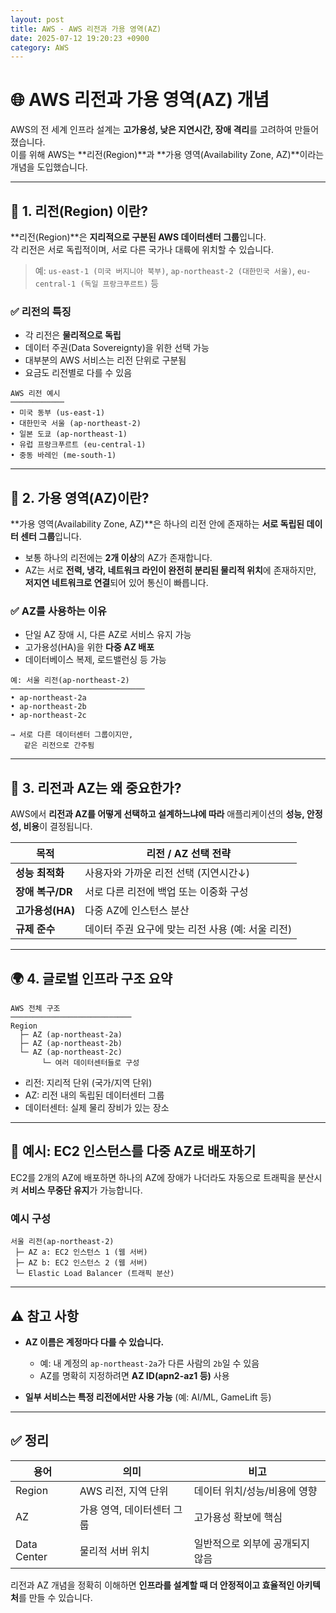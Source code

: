 ```yaml
---
layout: post
title: AWS - AWS 리전과 가용 영역(AZ)
date: 2025-07-12 19:20:23 +0900
category: AWS
---
```

# 🌐 AWS 리전과 가용 영역(AZ) 개념

AWS의 전 세계 인프라 설계는 **고가용성, 낮은 지연시간, 장애 격리**를 고려하여 만들어졌습니다.  
이를 위해 AWS는 **리전(Region)**과 **가용 영역(Availability Zone, AZ)**이라는 개념을 도입했습니다.

---

## 📍 1. 리전(Region) 이란?

**리전(Region)**은 **지리적으로 구분된 AWS 데이터센터 그룹**입니다.  
각 리전은 서로 독립적이며, 서로 다른 국가나 대륙에 위치할 수 있습니다.

> 예: `us-east-1 (미국 버지니아 북부)`, `ap-northeast-2 (대한민국 서울)`, `eu-central-1 (독일 프랑크푸르트)` 등

### ✅ 리전의 특징
- 각 리전은 **물리적으로 독립**
- 데이터 주권(Data Sovereignty)을 위한 선택 가능
- 대부분의 AWS 서비스는 리전 단위로 구분됨
- 요금도 리전별로 다를 수 있음

```text
AWS 리전 예시
────────────
• 미국 동부 (us-east-1)
• 대한민국 서울 (ap-northeast-2)
• 일본 도쿄 (ap-northeast-1)
• 유럽 프랑크푸르트 (eu-central-1)
• 중동 바레인 (me-south-1)
```

---

## 🏢 2. 가용 영역(AZ)이란?

**가용 영역(Availability Zone, AZ)**은 하나의 리전 안에 존재하는 **서로 독립된 데이터 센터 그룹**입니다.

- 보통 하나의 리전에는 **2개 이상**의 AZ가 존재합니다.
- AZ는 서로 **전력, 냉각, 네트워크 라인이 완전히 분리된 물리적 위치**에 존재하지만, **저지연 네트워크로 연결**되어 있어 통신이 빠릅니다.

### ✅ AZ를 사용하는 이유
- 단일 AZ 장애 시, 다른 AZ로 서비스 유지 가능
- 고가용성(HA)을 위한 **다중 AZ 배포**
- 데이터베이스 복제, 로드밸런싱 등 가능

```text
예: 서울 리전(ap-northeast-2)
──────────────────────────────
• ap-northeast-2a
• ap-northeast-2b
• ap-northeast-2c

→ 서로 다른 데이터센터 그룹이지만,
   같은 리전으로 간주됨
```

---

## 🔁 3. 리전과 AZ는 왜 중요한가?

AWS에서 **리전과 AZ를 어떻게 선택하고 설계하느냐에 따라** 애플리케이션의 **성능, 안정성, 비용**이 결정됩니다.

| 목적 | 리전 / AZ 선택 전략 |
|------|--------------------|
| **성능 최적화** | 사용자와 가까운 리전 선택 (지연시간↓) |
| **장애 복구/DR** | 서로 다른 리전에 백업 또는 이중화 구성 |
| **고가용성(HA)** | 다중 AZ에 인스턴스 분산 |
| **규제 준수** | 데이터 주권 요구에 맞는 리전 사용 (예: 서울 리전) |

---

## 🌍 4. 글로벌 인프라 구조 요약

```text
AWS 전체 구조
───────────────────────────
Region
  ├─ AZ (ap-northeast-2a)
  ├─ AZ (ap-northeast-2b)
  └─ AZ (ap-northeast-2c)
       └─ 여러 데이터센터들로 구성
```

- 리전: 지리적 단위 (국가/지역 단위)
- AZ: 리전 내의 독립된 데이터센터 그룹
- 데이터센터: 실제 물리 장비가 있는 장소

---

## 📘 예시: EC2 인스턴스를 다중 AZ로 배포하기

EC2를 2개의 AZ에 배포하면 하나의 AZ에 장애가 나더라도 자동으로 트래픽을 분산시켜 **서비스 무중단 유지**가 가능합니다.

### 예시 구성

```text
서울 리전(ap-northeast-2)
 ├─ AZ a: EC2 인스턴스 1 (웹 서버)
 ├─ AZ b: EC2 인스턴스 2 (웹 서버)
 └─ Elastic Load Balancer (트래픽 분산)
```

---

## ⚠️ 참고 사항

- **AZ 이름은 계정마다 다를 수 있습니다.**
  - 예: 내 계정의 `ap-northeast-2a`가 다른 사람의 `2b`일 수 있음
  - AZ를 명확히 지정하려면 **AZ ID(apn2-az1 등)** 사용

- **일부 서비스는 특정 리전에서만 사용 가능** (예: AI/ML, GameLift 등)

---

## ✅ 정리

| 용어 | 의미 | 비고 |
|------|------|------|
| Region | AWS 리전, 지역 단위 | 데이터 위치/성능/비용에 영향 |
| AZ | 가용 영역, 데이터센터 그룹 | 고가용성 확보에 핵심 |
| Data Center | 물리적 서버 위치 | 일반적으로 외부에 공개되지 않음 |

리전과 AZ 개념을 정확히 이해하면 **인프라를 설계할 때 더 안정적이고 효율적인 아키텍처**를 만들 수 있습니다.
